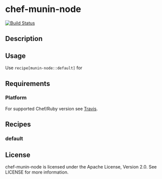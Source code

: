 # chef-munin-node

[![Build Status](https://travis-ci.org/cmur2/chef-munin-node.png)](https://travis-ci.org/cmur2/chef-munin-node)

## Description


## Usage

Use `recipe[munin-node::default]` for 

## Requirements

### Platform


For supported Chef/Ruby version see [Travis](https://travis-ci.org/cmur2/chef-munin-node).

## Recipes

### default



## License

chef-munin-node is licensed under the Apache License, Version 2.0. See LICENSE for more information.
